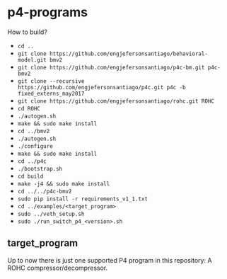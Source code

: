 # p4-programs

How to build?

- `cd ..`
- `git clone https://github.com/engjefersonsantiago/behavioral-model.git bmv2`
- `git clone https://github.com/engjefersonsantiago/p4c-bm.git p4c-bmv2`
- `git clone --recursive https://github.com/engjefersonsantiago/p4c.git p4c -b fixed_externs_may2017`
- `git clone https://github.com/engjefersonsantiago/rohc.git ROHC`
- `cd ROHC`
- `./autogen.sh`
- `make && sudo make install`
- `cd ../bmv2`
- `./autogen.sh`
- `./configure`
- `make && sudo make install`
- `cd ../p4c`
- `./bootstrap.sh`
- `cd build`
- `make -j4 && sudo make install`
- `cd ../../p4c-bmv2`
- `sudo pip install -r requirements_v1_1.txt`
- `cd ../examples/<target_program>`
- `sudo ../veth_setup.sh`
- `sudo ./run_switch_p4_<version>.sh`


## target_program

Up to now there is just one supported P4 program in this repository: A ROHC compressor/decompressor.


